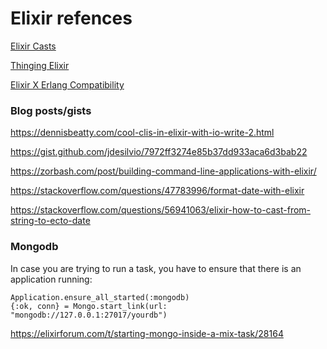 # Elixir refences

[Elixir Casts](https://elixircasts.io/)

[Thinging Elixir](https://thinkingelixir.com/)

[Elixir X Erlang Compatibility](https://hexdocs.pm/elixir/1.12/compatibility-and-deprecations.html)

### Blog posts/gists

https://dennisbeatty.com/cool-clis-in-elixir-with-io-write-2.html

https://gist.github.com/jdesilvio/7972ff3274e85b37dd933aca6d3bab22

https://zorbash.com/post/building-command-line-applications-with-elixir/

https://stackoverflow.com/questions/47783996/format-date-with-elixir

https://stackoverflow.com/questions/56941063/elixir-how-to-cast-from-string-to-ecto-date

### Mongodb

In case you are trying to run a task, you have to ensure that there is an application running:
````
Application.ensure_all_started(:mongodb)
{:ok, conn} = Mongo.start_link(url: "mongodb://127.0.0.1:27017/yourdb")
````
https://elixirforum.com/t/starting-mongo-inside-a-mix-task/28164
